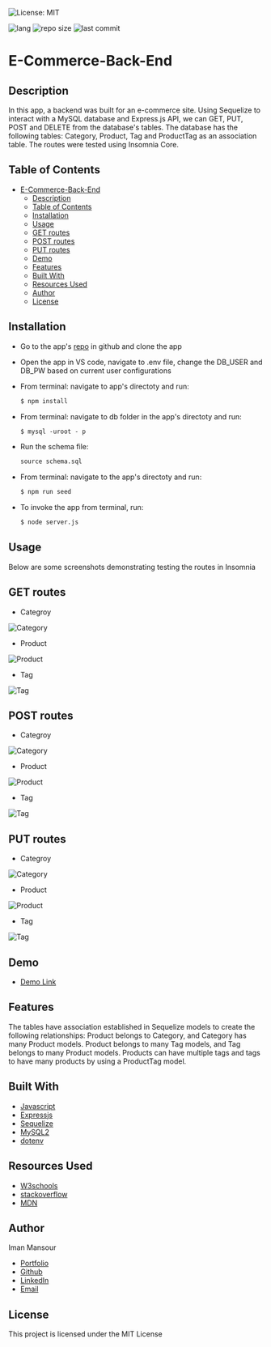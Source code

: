 ![License: MIT](https://img.shields.io/badge/License-MIT-yellow.svg)

![lang](https://img.shields.io/github/languages/top/imanmansour86/E-Commerce-Back-End)
![repo size](https://img.shields.io/github/repo-size/imanmansour86/E-Commerce-Back-End)
![last commit](https://img.shields.io/github/last-commit/imanmansour86/E-Commerce-Back-End)

# E-Commerce-Back-End

## Description

In this app, a backend was built for an e-commerce site. Using Sequelize to interact with a MySQL database and Express.js API, we can GET, PUT, POST and DELETE from the database's tables. The database has the following tables: Category, Product, Tag and ProductTag as an association table. The routes were tested using Insomnia Core.

## Table of Contents

- [E-Commerce-Back-End](#e-commerce-back-end)
  - [Description](#description)
  - [Table of Contents](#table-of-contents)
  - [Installation](#installation)
  - [Usage](#usage)
  - [GET routes](#get-routes)
  - [POST routes](#post-routes)
  - [PUT routes](#put-routes)
  - [Demo](#demo)
  - [Features](#features)
  - [Built With](#built-with)
  - [Resources Used](#resources-used)
  - [Author](#author)
  - [License](#license)

## Installation

- Go to the app's [repo](https://github.com/imanmansour86/E-Commerce-Back-End) in github and clone the app
- Open the app in VS code, navigate to .env file, change the DB_USER and DB_PW based on current user configurations
- From terminal: navigate to app's directoty and run:

  ```md
  $ npm install
  ```

- From terminal: navigate to db folder in the app's directoty and run:

  ```md
  $ mysql -uroot - p
  ```

- Run the schema file:

  ```md
  source schema.sql
  ```

- From terminal: navigate to the app's directoty and run:

  ```md
  $ npm run seed
  ```

- To invoke the app from terminal, run:

  ```md
  $ node server.js
  ```

## Usage

Below are some screenshots demonstrating testing the routes in Insomnia

## GET routes

- Categroy

![Category](./images/get_cat.png)

- Product

![Product](./images/get_product.png)

- Tag

![Tag](./images/get_tag.png)

## POST routes

- Categroy

![Category](./images/post_cat.png)

- Product

![Product](./images/post_product.png)

- Tag

![Tag](./images/post_tag.png)

## PUT routes

- Categroy

![Category](./images/put_category.png)

- Product

![Product](./images/put_product.png)

- Tag

![Tag](./images/put_tag.png)

## Demo

- [Demo Link](https://watch.screencastify.com/v/3NqAKIiVMRTFfE7wytfF)

## Features

The tables have association established in Sequelize models to create the following relationships: Product belongs to Category, and Category has many Product models. Product belongs to many Tag models, and Tag belongs to many Product models. Products can have multiple tags and tags to have many products by using a ProductTag model.

## Built With

- [Javascript](https://developer.mozilla.org/en-US/docs/Web/JavaScript)
- [Expressjs](https://expressjs.com/)
- [Sequelize](https://sequelize.org/)
- [MySQL2](https://www.npmjs.com/package/mysql2)
- [dotenv](https://www.npmjs.com/package/dotenv)

## Resources Used

- [W3schools](https://www.w3schools.com)
- [stackoverflow](https://stackoverflow.com)
- [MDN](https://developer.mozilla.org/en-US/docs/Web/CSS)

## Author

Iman Mansour

- [Portfolio](https://imanmansour86.github.io/new-portfolio/)
- [Github](https://github.com/imanmansour86)
- [LinkedIn](https://www.linkedin.com/in/iman-mansour-51391515/)
- [Email](mailto:imanmansour86@gmail.com)

## License

This project is licensed under the MIT License
